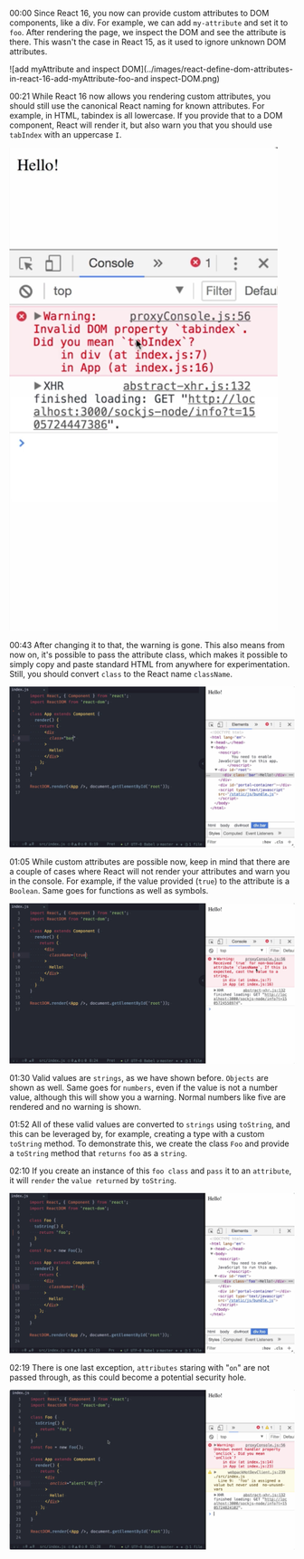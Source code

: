 00:00 Since React 16, you now can provide custom attributes to DOM components, like a div. For example, we can add `my-attribute` and set it to `foo`. After rendering the page, we inspect the DOM and see the attribute is there. This wasn't the case in React 15, as it used to ignore unknown DOM attributes.

![add myAttribute and inspect DOM](../images/react-define-dom-attributes-in-react-16-add-myAttribute-foo-and inspect-DOM.png)

00:21 While React 16 now allows you rendering custom attributes, you should still use the canonical React naming for known attributes. For example, in HTML, tabindex is all lowercase. If you provide that to a DOM component, React will render it, but also warn you that you should use `tabIndex` with an uppercase `I`.

![DOM warning - Invalid DOM property tabindex](../images/react-define-dom-attributes-in-react-16-DOM-warning.png)

00:43 After changing it to that, the warning is gone. This also means from now on, it's possible to pass the attribute class, which makes it possible to simply copy and paste standard HTML from anywhere for experimentation. Still, you should convert `class` to the React name `className`.

![copy paste standard HTML](../images/react-define-dom-attributes-in-react-16-copy-paste-standard-HTML.png)

01:05 While custom attributes are possible now, keep in mind that there are a couple of cases where React will not render your attributes and warn you in the console. For example, if the value provided (`true`) to the attribute is a `Boolean`. Same goes for functions as well as symbols.

![cases where React will not render your attributes](../images/react-define-dom-attributes-in-react-16-cases-where-React-will-not-render-your-attributes.png)

01:30 Valid values are `strings`, as we have shown before. `Objects` are shown as well. Same goes for `numbers`, even if the value is not a number value, although this will show you a warning. Normal numbers like five are rendered and no warning is shown.

01:52 All of these valid values are converted to `strings` using `toString`, and this can be leveraged by, for example, creating a type with a custom `toString` method. To demonstrate this, we create the class `Foo` and provide a `toString` method that `returns` `foo` as a `string`.

02:10 If you create an instance of this `foo class` and `pass` it to an `attribute`, it will `render` the `value returned` by `toString`. 

![toString method](../images/react-define-dom-attributes-in-react-16-toString-method.png)

02:19 There is one last exception, `attributes` staring with "`on`" are not passed through, as this could become a potential security hole.

![security hole](../images/react-define-dom-attributes-in-react-16-security-hole.png)